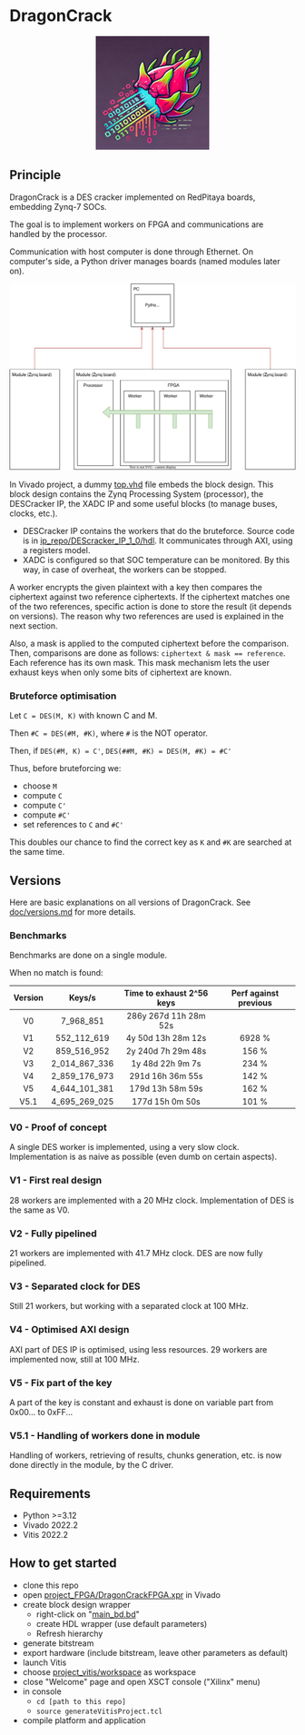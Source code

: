 # DragonCrack

<p align="center">
<img src="doc/logo.png" width="200" />
</p>

## Principle
DragonCrack is a DES cracker implemented on RedPitaya boards, embedding Zynq-7 SOCs.

The goal is to implement workers on FPGA and communications are handled by the processor.

Communication with host computer is done through Ethernet. On computer's side, a Python driver manages boards (named 
modules later on).

![](doc/global_diagram.svg)

In Vivado project, a dummy [top.vhd](project_FPGA/DragonCrackFPGA.srcs/sources_1/new/top.vhd) file embeds the block
design. This block design contains the Zynq Processing System (processor), the DESCracker IP, the XADC IP and some
useful blocks (to manage buses, clocks, etc.).

- DESCracker IP contains the workers that do the bruteforce. Source code is in 
[ip_repo/DEScracker_IP_1_0/hdl](ip_repo/DEScracker_IP_1_0/hdl). It communicates through AXI, using a registers model.
- XADC is configured so that SOC temperature can be monitored. By this way, in case of overheat, the workers can be 
stopped.

A worker encrypts the given plaintext with a key then compares the ciphertext against two reference ciphertexts. If the
ciphertext matches one of the two references, specific action is done to store the result (it depends on versions). The
reason why two references are used is explained in the next section.

Also, a mask is applied to the computed ciphertext before the comparison. Then, comparisons are done as follows: 
`ciphertext & mask == reference`. Each reference has its own mask. This mask mechanism lets the user exhaust keys when
only some bits of ciphertext are known.

### Bruteforce optimisation
Let `C = DES(M, K)` with known C and M.

Then `#C = DES(#M, #K)`, where `#` is the NOT operator.

Then, if `DES(#M, K) = C'`, `DES(##M, #K) = DES(M, #K) = #C'`

Thus, before bruteforcing we:
- choose `M`
- compute `C`
- compute `C'`
- compute `#C'`
- set references to `C` and `#C'`

This doubles our chance to find the correct key as `K` and `#K` are searched at the same time.


## Versions
Here are basic explanations on all versions of DragonCrack. See [doc/versions.md](doc/versions.md) for more details.

### Benchmarks
Benchmarks are done on a single module.

When no match is found:

| Version |    Keys/s     | Time to exhaust 2^56 keys | Perf against previous |
|:-------:|:-------------:|:-------------------------:|:---------------------:|
|   V0    |   7_968_851   |   286y 267d 11h 28m 52s   |                       |
|   V1    |  552_112_619  |    4y 50d 13h 28m 12s     |        6928 %         |
|   V2    |  859_516_952  |    2y 240d 7h 29m 48s     |         156 %         |
|   V3    | 2_014_867_336 |     1y 48d 22h 9m 7s      |         234 %         |
|   V4    | 2_859_176_973 |     291d 16h 36m 55s      |         142 %         |
|   V5    | 4_644_101_381 |     179d 13h 58m 59s      |         162 %         |
|  V5.1   | 4_695_269_025 |      177d 15h 0m 50s      |         101 %         |

### V0 - Proof of concept
A single DES worker is implemented, using a very slow clock. Implementation is as naive as possible (even dumb on 
certain aspects). 

### V1 - First real design
28 workers are implemented with a 20 MHz clock. Implementation of DES is the same as V0.

### V2 - Fully pipelined
21 workers are implemented with 41.7 MHz clock. DES are now fully pipelined.

### V3 - Separated clock for DES
Still 21 workers, but working with a separated clock at 100 MHz.

### V4 - Optimised AXI design
AXI part of DES IP is optimised, using less resources. 29 workers are implemented now, still at 100 MHz.

### V5 - Fix part of the key
A part of the key is constant and exhaust is done on variable part from 0x00... to 0xFF...

### V5.1 - Handling of workers done in module
Handling of workers, retrieving of results, chunks generation, etc. is now done directly in the module, by the C driver.


## Requirements
- Python >=3.12
- Vivado 2022.2
- Vitis 2022.2

## How to get started
- clone this repo
- open [project_FPGA/DragonCrackFPGA.xpr](project_FPGA/DragonCrackFPGA.xpr) in Vivado
- create block design wrapper
  - right-click on "[main_bd.bd](project_FPGA/DragonCrackFPGA.srcs/sources_1/bd/main_bd/main_bd.bd)"
  - create HDL wrapper (use default parameters)
  - Refresh hierarchy
- generate bitstream
- export hardware (include bitstream, leave other parameters as default)
- launch Vitis
- choose [project_vitis/workspace](project_vitis/workspace) as workspace
- close "Welcome" page and open XSCT console ("Xilinx" menu)
- in console
  - `cd [path to this repo]`
  - `source generateVitisProject.tcl`
- compile platform and application